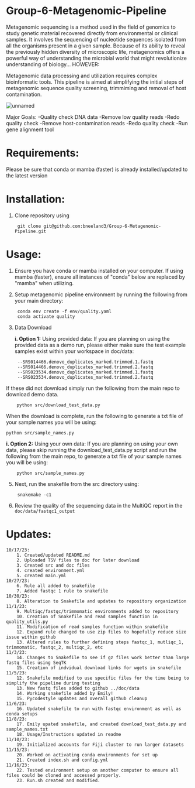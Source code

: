 # Group-6-Metagenomic-Pipeline

Metagenomic sequencing is a method used in the field of genomics to study genetic material recovered directly from environmental or clinical samples. It involves the sequencing of nucleotide sequences isolated from all the organisms present in a given sample. Because of its ability to reveal the previously hidden diversity of microscopic life, metagenomics offers a powerful way of understanding the microbial world that might revolutionize understanding of biology... HOWEVER:

Metagenomic data processing and utilization requires complex bioinformatic tools. This pipeline is aimed at simplifying the initial steps of metagenomic sequence quality screening, trimmiming and removal of host contamination. 

![unnamed](https://github.com/bneeland3/Group-6-Metagenomic-Pipeline/assets/104112036/be4737fa-e19a-4a93-bad9-16e3ada7e0ae)

Major Goals: 
    -Quality check DNA data 
    -Remove low quality reads 
    -Redo quality check
    -Remove host-contamination reads
    -Redo quality check
    -Run gene alignment tool

# Requirements:
  Please be sure that conda or mamba (faster) is already installed/updated to the latest version

# Installation:
1. Clone repository using

        git clone git@github.com:bneeland3/Group-6-Metagenomic-Pipeline.git

# Usage:
1. Ensure you have conda or mamba installed on your computer. If using mamba (faster), ensure all instances of "conda" below are replaced by "mamba" when utilizing. 

2. Setup metagenomic pipeline environment by running the following from your main directory:

        conda env create -f env/quality.yaml
        conda activate quality

3. Data Download

   **i. Option 1:** Using provided data:
If you are planning on using the provided data as a demo run, please either make sure the test example samples exist within your workspace in doc/data:

        --SRS014466.denovo_duplicates_marked.trimmed.1.fastq
        --SRS014466.denovo_duplicates_marked.trimmed.2.fastq
        --SRS023534.denovo_duplicates_marked.trimmed.1.fastq
        --SRS023534.denovo_duplicates_marked.trimmed.2.fastq
    
If these did not download simply run the following from the main repo to download demo data. 

        python src/download_test_data.py
When the download is complete, run the following to generate a txt file of your sample names you will be using:

    python src/sample_names.py

   **i. Option 2:** Using your own data:
If you are planning on using your own data, please skip running the download_test_data.py script and run the following from the main repo, to generate a txt file of your sample names you will be using:

        python src/sample_names.py 

5. Next, run the snakefile from the src directory using:

        snakemake -c1

5. Review the quality of the sequencing data in the MultiQC report in the `doc/data/fastqc1_output`


# Updates:
    10/17/23: 
        1. Created/updated README.md
        2. Uploaded TSV files to doc for later download
        3. Created src and doc files
        4. created environment.yml 
        5. created main.yml
    10/27/23:
        6. Rule all added to snakefile
        7. Added fastqc 1 rule to snakefile
    10/30/23:
        8. Alteration to Snakefile and updates to repository organization
    11/1/23:
        9. Multiqc/fastqc/trimmomatic environments added to repository
        10. Creation of Snakefile and read samples function in quality_utils.py
        11. Modification of read samples function within snakefile
        12. Expand rule changed to use zip files to hopefully reduce size issue within github
        13. Altered rules to further defining steps fastqc_1, mutliqc_1, trimmomatic, fastqc_2, multiqc_2, etc
    11/3/23:
        14. Changes to Snakefile to see if gz files work better than large fastq files using SeqTK
        15. Creation of indvidual download links for wgets in snakefile
    11/5/23:
        12. Snakefile modified to use specific files for the time being to simplify the pipeline during testing
        13. New fastq files added to github ../doc/data
        14. Working snakefile added by Emily!
        15. Pycodestyle updates and overall github cleanup
    11/6/23:
        16. Updated snakefile to run with fastqc environment as well as conda setups
    11/8/23:
        17. Emily upated snakefile, and created download_test_data.py and sample_names.txt
        18. Usage/Instructions updated in readme
    11/10/23:
        19. Initialized accounts for Fiji cluster to run larger datasets
    11/15/23:
        20. Worked on activating conda environments for set up 
        21. Created index.sh and config.yml
    11/16/23:
        22. Tested environment setup on another computer to ensure all files could be cloned and accessed properly.
        23. Run.sh created and modified.
    


